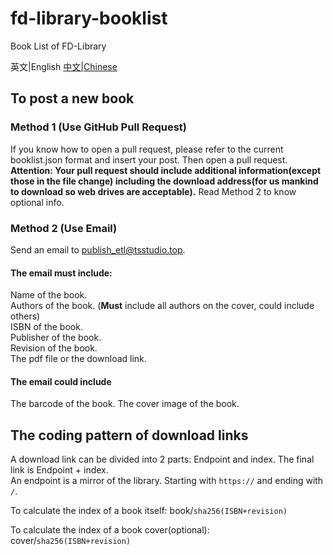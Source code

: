 # fd-library-booklist

Book List of FD-Library

英文|English [中文|Chinese](README_CHS.md)

## To post a new book

### Method 1 (Use GitHub Pull Request)

If you know how to open a pull request, please refer to the current booklist.json format and insert your post. Then open a pull request.  
**Attention: Your pull request should include additional information(except those in the file change) including the download address(for us mankind to download so web drives are acceptable).**
Read Method 2 to know optional info.

### Method 2 (Use Email)

Send an email to publish_etl@tsstudio.top.

#### The email **must** include:

Name of the book.  
Authors of the book. (**Must** include all authors on the cover, could include others)  
ISBN of the book.  
Publisher of the book.  
Revision of the book.  
The pdf file or the download link.

#### The email **could** include

The barcode of the book.
The cover image of the book.

## The coding pattern of download links

A download link can be divided into 2 parts: Endpoint and index. The final link is Endpoint + index.  
An endpoint is a mirror of the library. Starting with `https://` and ending with `/`.

To calculate the index of a book itself: book/`sha256(ISBN+revision)`

To calculate the index of a book cover(optional): cover/`sha256(ISBN+revision)`
